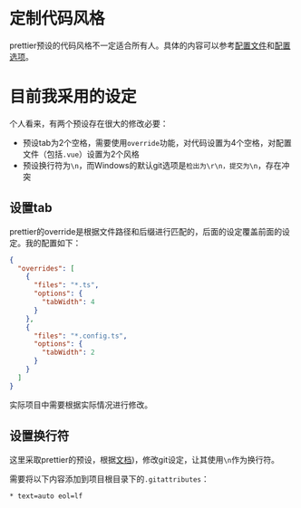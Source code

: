 # 定制代码风格

prettier预设的代码风格不一定适合所有人。具体的内容可以参考[配置文件](https://prettier.io/docs/en/configuration.html)和[配置选项](https://prettier.io/docs/en/options.html)。

# 目前我采用的设定

个人看来，有两个预设存在很大的修改必要：

- 预设tab为2个空格，需要使用`override`功能，对代码设置为4个空格，对配置文件（包括`.vue`）设置为2个风格
- 预设换行符为`\n`，而Windows的默认git选项是`检出为\r\n，提交为\n`，存在冲突

## 设置tab

prettier的override是根据文件路径和后缀进行匹配的，后面的设定覆盖前面的设定。我的配置如下：

```json
{
  "overrides": [
    {
      "files": "*.ts",
      "options": {
        "tabWidth": 4
      }
    },
    {
      "files": "*.config.ts",
      "options": {
        "tabWidth": 2
      }
    }
  ]
}
```

实际项目中需要根据实际情况进行修改。

## 设置换行符

这里采取prettier的预设，根据[文档](https://prettier.io/docs/en/options.html#end-of-line))，修改git设定，让其使用`\n`作为换行符。

需要将以下内容添加到项目根目录下的`.gitattributes`：

```
* text=auto eol=lf
```